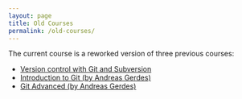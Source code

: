 ```yaml
---
layout: page
title: Old Courses
permalink: /old-courses/
---
```


The current course is a reworked version of three previous courses:

  - [Version control with Git and Subversion](https://github.com/paultcochrane/git_course/releases/download/0.1.1/version_control_course.pdf)
  - [Introduction to Git (by Andreas Gerdes)](https://github.com/paultcochrane/git_course/releases/download/0.1.1/git_intro.pdf)
  - [Git Advanced (by Andreas Gerdes)](https://github.com/paultcochrane/git_course/releases/download/0.1.1/git_advanced.pdf)
